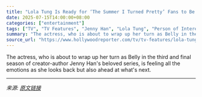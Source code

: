```yaml
---
title: "Lola Tung Is Ready for ‘The Summer I Turned Pretty’ Fans to Be Surprised"
date: 2025-07-15T14:00:00+08:00
categories: ["entertainment"]
tags: ["TV", "TV Features", "Jenny Han", "Lola Tung", "Person of Interest", "The Summer I Turned Pretty"]
summary: "The actress, who is about to wrap up her turn as Belly in the third and final season of creator-author Jenny Han's beloved series, is feeling all the emotions as she looks back but also ahead at what'"
source_url: "https://www.hollywoodreporter.com/tv/tv-features/lola-tung-summer-i-turned-pretty-season-3-belly-interview-1236313195/"
---
```


The actress, who is about to wrap up her turn as Belly in the third and final season of creator-author Jenny Han's beloved series, is feeling all the emotions as she looks back but also ahead at what's next.

---

*来源: [原文链接](https://www.hollywoodreporter.com/tv/tv-features/lola-tung-summer-i-turned-pretty-season-3-belly-interview-1236313195/)*
